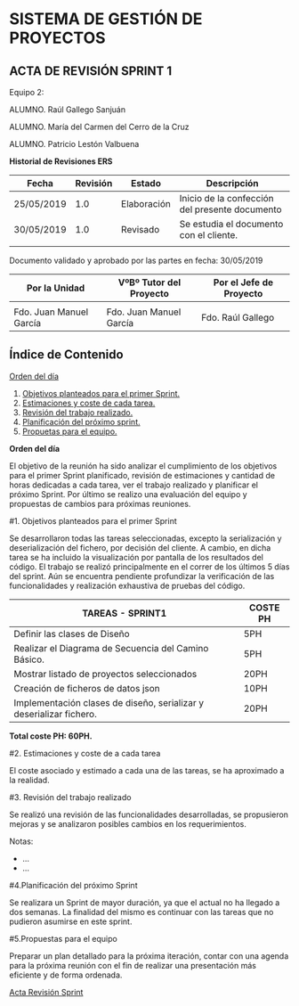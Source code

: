 # SISTEMA DE GESTIÓN DE PROYECTOS

<a name="top"></a>
## ACTA DE REVISIÓN SPRINT 1

Equipo 2:

ALUMNO. Raúl Gallego Sanjuán

ALUMNO. María del Carmen del Cerro de la Cruz

ALUMNO. Patricio Lestón Valbuena

**Historial de Revisiones ERS**

| **Fecha**  | **Revisión** | **Estado**  | **Descripción**                                |
|------------|--------------|-------------|------------------------------------------------|
| 25/05/2019 | 1.0          | Elaboración | Inicio de la confección del presente documento |
| 30/05/2019 | 1.0          | Revisado    | Se estudia el documento con el cliente.        |
|            |              |             |                                                |

Documento validado y aprobado por las partes en fecha: 30/05/2019

| Por la Unidad            | VºBº Tutor del Proyecto   | Por el Jefe de Proyecto   |                        
|--------------------------|---------------------------|---------------------------|
|                          |                           |                           |
| Fdo. Juan Manuel García  | Fdo. Juan Manuel García   | Fdo. Raúl Gallego         |



## Índice de Contenido

[Orden del día](#item0)
1. [Objetivos planteados para el primer Sprint.](#item1)
2. [Estimaciones y coste de cada tarea.](#item2)
3. [Revisión del trabajo realizado.](#item3)
4. [Planificación del próximo sprint.](#item4)
5. [Propuetas para el equipo.](#item4)


<a name="item0"></a>
**Orden del día**

El objetivo de la reunión ha sido analizar el cumplimiento de los objetivos para el primer Sprint planificado, revisión de estimaciones y cantidad de horas dedicadas a cada tarea, ver el trabajo realizado y planificar el próximo Sprint. Por último se realizo una evaluación del equipo y propuestas de cambios para próximas reuniones.

<a name="item1"></a>
#1. Objetivos planteados para el primer Sprint

Se desarrollaron todas las tareas seleccionadas, excepto la serialización y deserialización del fichero, por decisión del cliente. A cambio, en dicha tarea se ha incluido la visualización por pantalla de los resultados del código. 
El trabajo se realizó principalmente en el correr de los últimos 5 días del sprint. Aún se encuentra pendiente profundizar la verificación de las funcionalidades y realización exhaustiva de pruebas del código.


| **TAREAS - SPRINT1**                                                | **COSTE PH** |
|---------------------------------------------------------------------|--------------|
| Definir las clases de Diseño                                        | 5PH          |
| Realizar el Diagrama de Secuencia del Camino Básico.                | 5PH          |
| Mostrar listado de proyectos seleccionados                          | 20PH         |
| Creación de ficheros de datos json                                  | 10PH         |
| Implementación clases de diseño, serializar y deserializar fichero. | 20PH         |

**Total coste PH: 60PH.**

<a name="item2"></a>
#2. Estimaciones y coste de a cada tarea

El coste asociado y estimado a cada una de las tareas, se ha aproximado a la realidad.

<a name="item3"></a>
#3. Revisión del trabajo realizado

Se realizó una revisión de las funcionalidades desarrolladas, se propusieron mejoras y se analizaron posibles cambios en los requerimientos.

Notas:
- ...
- ... 


<a name="item4"></a>
#4.Planificación del próximo Sprint

Se realizara un Sprint de mayor duración, ya que el actual no ha llegado a dos semanas. La finalidad del mismo es continuar con las tareas que no pudieron asumirse en este sprint.

<a name="item5"></a>
#5.Propuestas para el equipo

Preparar un plan detallado para la próxima iteración, contar con una agenda para la próxima reunión con el fin de realizar una presentación más eficiente y de forma ordenada.

[Acta Revisión Sprint](#top)
